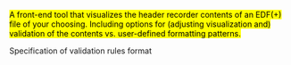 <mark>A front-end tool that visualizes the header recorder contents of an EDF(+) file of your choosing.
Including options for (adjusting visualization and) validation of the contents vs. user-defined formatting patterns. 

Specification of validation rules format</mark>